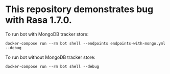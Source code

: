 # This repository demonstrates bug with Rasa 1.7.0.

To run bot with MongoDB tracker store:

`docker-compose run --rm bot shell --endpoints endpoints-with-mongo.yml --debug`

To run bot without MongoDB tracker store:

`docker-compose run --rm bot shell --debug`
